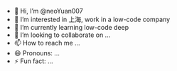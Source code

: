 - 👋 Hi, I’m @neoYuan007
- 👀 I’m interested in 上海, work in a low-code company
- 🌱 I’m currently learning low-code deep
- 💞️ I’m looking to collaborate on ...
- 📫 How to reach me ...
- 😄 Pronouns: ...
- ⚡ Fun fact: ...

<!---
neoYuan007/neoYuan007 is a ✨ special ✨ repository because its `README.md` (this file) appears on your GitHub profile.
You can click the Preview link to take a look at your changes.
--->

